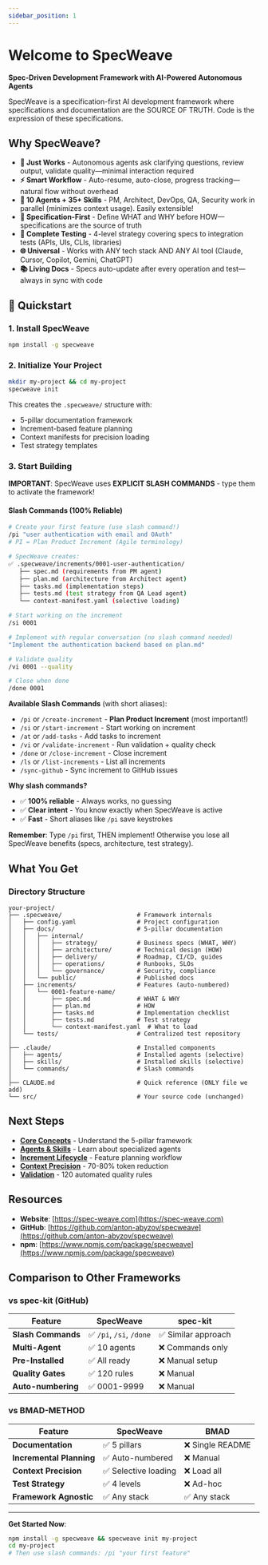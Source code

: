 ```yaml
---
sidebar_position: 1
---
```


# Welcome to SpecWeave

**Spec-Driven Development Framework with AI-Powered Autonomous Agents**

SpecWeave is a specification-first AI development framework where specifications and documentation are the SOURCE OF TRUTH. Code is the expression of these specifications.

## Why SpecWeave?

- **🤖 Just Works** - Autonomous agents ask clarifying questions, review output, validate quality—minimal interaction required
- **⚡ Smart Workflow** - Auto-resume, auto-close, progress tracking—natural flow without overhead
- **🎯 10 Agents + 35+ Skills** - PM, Architect, DevOps, QA, Security work in parallel (minimizes context usage). Easily extensible!
- **📝 Specification-First** - Define WHAT and WHY before HOW—specifications are the source of truth
- **🧪 Complete Testing** - 4-level strategy covering specs to integration tests (APIs, UIs, CLIs, libraries)
- **🌐 Universal** - Works with ANY tech stack AND ANY AI tool (Claude, Cursor, Copilot, Gemini, ChatGPT)
- **📚 Living Docs** - Specs auto-update after every operation and test—always in sync with code

## 🚀 Quickstart

### 1. Install SpecWeave

```bash
npm install -g specweave
```

### 2. Initialize Your Project

```bash
mkdir my-project && cd my-project
specweave init
```

This creates the `.specweave/` structure with:
- 5-pillar documentation framework
- Increment-based feature planning
- Context manifests for precision loading
- Test strategy templates

### 3. Start Building

**IMPORTANT**: SpecWeave uses **EXPLICIT SLASH COMMANDS** - type them to activate the framework!

#### **Slash Commands (100% Reliable)**

```bash
# Create your first feature (use slash command!)
/pi "user authentication with email and OAuth"
# PI = Plan Product Increment (Agile terminology)

# SpecWeave creates:
✅ .specweave/increments/0001-user-authentication/
   ├── spec.md (requirements from PM agent)
   ├── plan.md (architecture from Architect agent)
   ├── tasks.md (implementation steps)
   ├── tests.md (test strategy from QA Lead agent)
   └── context-manifest.yaml (selective loading)

# Start working on the increment
/si 0001

# Implement with regular conversation (no slash command needed)
"Implement the authentication backend based on plan.md"

# Validate quality
/vi 0001 --quality

# Close when done
/done 0001
```

**Available Slash Commands** (with short aliases):
- `/pi` or `/create-increment` - **Plan Product Increment** (most important!)
- `/si` or `/start-increment` - Start working on increment
- `/at` or `/add-tasks` - Add tasks to increment
- `/vi` or `/validate-increment` - Run validation + quality check
- `/done` or `/close-increment` - Close increment
- `/ls` or `/list-increments` - List all increments
- `/sync-github` - Sync increment to GitHub issues

**Why slash commands?**
- ✅ **100% reliable** - Always works, no guessing
- ✅ **Clear intent** - You know exactly when SpecWeave is active
- ✅ **Fast** - Short aliases like `/pi` save keystrokes

**Remember**: Type `/pi` first, THEN implement! Otherwise you lose all SpecWeave benefits (specs, architecture, test strategy).

## What You Get

### Directory Structure
```
your-project/
├── .specweave/                     # Framework internals
│   ├── config.yaml                 # Project configuration
│   ├── docs/                       # 5-pillar documentation
│   │   ├── internal/
│   │   │   ├── strategy/           # Business specs (WHAT, WHY)
│   │   │   ├── architecture/       # Technical design (HOW)
│   │   │   ├── delivery/           # Roadmap, CI/CD, guides
│   │   │   ├── operations/         # Runbooks, SLOs
│   │   │   └── governance/         # Security, compliance
│   │   └── public/                 # Published docs
│   ├── increments/                 # Features (auto-numbered)
│   │   └── 0001-feature-name/
│   │       ├── spec.md             # WHAT & WHY
│   │       ├── plan.md             # HOW
│   │       ├── tasks.md            # Implementation checklist
│   │       ├── tests.md            # Test strategy
│   │       └── context-manifest.yaml  # What to load
│   └── tests/                      # Centralized test repository
│
├── .claude/                        # Installed components
│   ├── agents/                     # Installed agents (selective)
│   ├── skills/                     # Installed skills (selective)
│   └── commands/                   # Slash commands
│
├── CLAUDE.md                       # Quick reference (ONLY file we add)
└── src/                            # Your source code (unchanged)
```

## Next Steps

- **[Core Concepts](./tutorial-basics/core-concepts)** - Understand the 5-pillar framework
- **[Agents & Skills](./tutorial-basics/agents-skills)** - Learn about specialized agents
- **[Increment Lifecycle](./tutorial-basics/increment-lifecycle)** - Feature planning workflow
- **[Context Precision](./tutorial-basics/context-precision)** - 70-80% token reduction
- **[Validation](./tutorial-basics/validation)** - 120 automated quality rules

## Resources

- **Website**: [https://spec-weave.com](https://spec-weave.com)
- **GitHub**: [https://github.com/anton-abyzov/specweave](https://github.com/anton-abyzov/specweave)
- **npm**: [https://www.npmjs.com/package/specweave](https://www.npmjs.com/package/specweave)

## Comparison to Other Frameworks

### vs **spec-kit** (GitHub)

| Feature | SpecWeave | spec-kit |
|---------|-----------|----------|
| **Slash Commands** | ✅ `/pi`, `/si`, `/done` | ✅ Similar approach |
| **Multi-Agent** | ✅ 10 agents | ❌ Commands only |
| **Pre-Installed** | ✅ All ready | ❌ Manual setup |
| **Quality Gates** | ✅ 120 rules | ❌ Manual |
| **Auto-numbering** | ✅ 0001-9999 | ❌ Manual |

### vs **BMAD-METHOD**

| Feature | SpecWeave | BMAD |
|---------|-----------|------|
| **Documentation** | ✅ 5 pillars | ❌ Single README |
| **Incremental Planning** | ✅ Auto-numbered | ❌ Manual |
| **Context Precision** | ✅ Selective loading | ❌ Load all |
| **Test Strategy** | ✅ 4 levels | ❌ Ad-hoc |
| **Framework Agnostic** | ✅ Any stack | ✅ Any stack |

---

**Get Started Now**:
```bash
npm install -g specweave && specweave init my-project
cd my-project
# Then use slash commands: /pi "your first feature"
```
